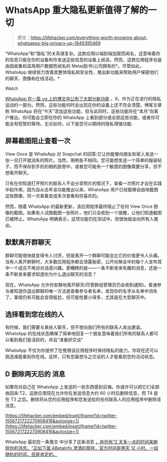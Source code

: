 # WhatsApp 重大隐私更新值得了解的一切

> 原文：<https://lifehacker.com/everything-worth-knowing-about-whatsapps-big-privacy-up-1849395469>

“WhatsApp”和“隐私”的关系很复杂。这款应用以端到端加密而闻名，这意味着你的信息只能在你的设备和你发送这些信息的设备上阅读。然而，这款应用程序也是由因收集和滥用用户数据而闻名的 Meta(脸书)公司拥有的*。尽管如此，WhatsApp 继续努力改善其整体隐私和安全性，推出新功能来帮助用户保密他们的聊天、图像和在线活动。* 

Watch

[WhatsApp 在一篇 ug 上的博文中公布了大部分新功能](https://blog.whatsapp.com/new-features-for-more-privacy-more-protection-more-control) 。9，作为正在进行的隐私运动的一部分。然而，这些功能何时会出现在你的设备上还不完全清楚。博客文章称 WhatsApp 将在“今天”添加这些功能，但与此同时，这些功能将在“本月”向客户推出。你可能会立即在你的 WhatsApp 上看到部分或全部这些功能，或者你可能会有短暂的等待。无论如何，以下是您可以期待的隐私增强功能:

## 屏幕截图阻止查看一次

View Once 是 WhatsApp 对 Snapchat 的回答:它让你能够向朋友和家人发送一张一旦打开就消失的照片。当然，用例各不相同。您可能想发送一个简单的服装帖子，而不保存到手机的相机胶卷中，或者您可能有一个敏感的图像需要分享，但不想离开聊天。

只有在你知道打开照片的联系人不会分享照片的情况下，查看一次照片才会在实践中起作用，因为自从去年该功能推出以来，WhatsApp 用户已经能够自由地截图这些图像，将一次查看变成多次查看和你喜欢的。

然而，随着 WhatsApp 的最新更新，该应用程序最终阻止了任何 View Once 图像的截图。如果有人试图截图一张照片，他们只会收到一个提醒，让他们知道截图已被停止。WhatsApp 明确表示，这项功能仍在测试中，但很快就会向所有人推出。

## 默默离开群聊天

群聊可能很快就变得令人讨厌，但是离开一个群聊可能会比它的价值更令人头痛。当有人离开群聊时，大多数应用程序都会泄露秘密，公开向聚会中的每个人宣布其中一个成员不再对对话感兴趣。更糟糕的是——一条不断发来有趣的消息，还是一条不断发来要求知道你为什么退出聊天的消息？

现在，WhatsApp 允许你安静地离开聊天(尽管群组管理员仍会收到通知)。普通参与者知道你退出群聊的唯一方法是查看参与者名单，发现你的名字从名单中消失了。事情仍有可能会变得尴尬，但可能性要小得多，尤其是在大型聊天中。

## 选择看到您在线的人

有时候，我们需要与某些人聊天，但不想向我们所有的联系人发出邀请。WhatsApp 的在线状态确保了简单地回复一个朋友意味着我们所有的联系人都可以看到我们是活跃的，并且“准备好交谈”

WhatsApp 不仅为你提供了在使用该应用程序时保持隐私的能力，你现在还可以挑选谁能看到你在线。这样，只有您最想与之交谈的人才能看到您的活动状态。

## D 删除两天后的 消息

如果你对自己在 WhatsApp 上发送的一些东西感到后悔，你或许可以把它们全部收回来:T2，这款应用现在允许你在发送信息大约 60 小时后删除信息，而 T4 是在 T3 之后。删除将从您的应用程序和您发送给的任何联系人的应用程序中删除该消息。

 [https://lifehacker.com/embed/inset/iframe?id=twitter-1556721722270908416&autosize=1](https://lifehacker.com/embed/inset/iframe?id=twitter-1556721722270908416&autosize=1) 

WhatsApp 最初在一条推文 中分享了这条消息 [，称你有“2 天多一点的时间来删除你的消息。“正如下面 ABetaInfo 澄清的那样，官方时间是两天 12 小时。一段随机的时间，但是肯定的。](https://twitter.com/WhatsApp/status/1556721516968132611?s=20)